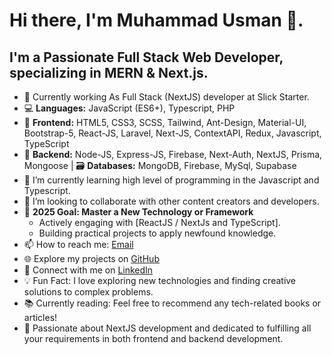 # Hi there, I'm Muhammad Usman 👋.
## I'm a Passionate Full Stack Web Developer, specializing in MERN & Next.js.
- 🔭 Currently working As Full Stack (NextJS) developer at Slick Starter.
- 💻 **Languages:** JavaScript (ES6+), Typescript, PHP
- 🎨 **Frontend:** HTML5, CSS3, SCSS, Tailwind, Ant-Design, Material-UI, Bootstrap-5, React-JS, Laravel, Next-JS, ContextAPI, Redux, Javascript, TypeScript
- 🚀 **Backend:** Node-JS, Express-JS, Firebase, Next-Auth, NextJS, Prisma, Mongoose | 🗃️  **Databases:** MongoDB, Firebase, MySql, Supabase
- 🌱 I’m currently learning high level of programming in the Javascript and Typescript.
- 👯 I’m looking to collaborate with other content creators and developers.
- 🎯 **2025 Goal: Master a New Technology or Framework**
  - Actively engaging with [ReactJS / NextJs and TypeScript].
  - Building practical projects to apply newfound knowledge.
- 📫 How to reach me: [Email](mailto:mirzausman9006@gmail.com "Send an Email")
- 🌐 Explore my projects on [GitHub](https://github.com/MirzaUsman733/MirzaUsman733 "Visit GitHub Profile")
- 💼 Connect with me on [LinkedIn](https://www.linkedin.com/in/mirzausman-developer/ "Connect on LinkedIn")
- 💡 Fun Fact: I love exploring new technologies and finding creative solutions to complex problems.
- 📚 Currently reading: Feel free to recommend any tech-related books or articles!
- 🚀 Passionate about NextJS development and dedicated to fulfilling all your requirements in both frontend and backend development.
  
<!---
MirzaUsman733/MirzaUsman733 is a ✨ special ✨ repository because its `README.md` (this file) appears on your GitHub profile.
You can click the Preview link to take a look at your changes.
--->

